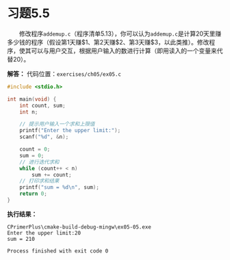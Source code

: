 # 习题5.5

&emsp;&emsp;修改程序`addemup.c`（程序清单5.13），你可以认为`addemup.c`是计算20天里赚多少钱的程序（假设第1天赚\$1、第2天赚\$2、第3天赚\$3，以此类推）。修改程序，使其可以与用户交互，根据用户输入的数进行计算（即用读入的一个变量来代替20）。

**解答：**
代码位置：`exercises/ch05/ex05.c`
```c
#include <stdio.h>

int main(void) {
    int count, sum;
    int n;

    // 提示用户输入一个求和上限值
    printf("Enter the upper limit:");
    scanf("%d", &n);

    count = 0;
    sum = 0;
    // 进行迭代求和
    while (count++ < n)
        sum += count;
    // 打印求和结果
    printf("sum = %d\n", sum);
    return 0;
}
```

**执行结果：**
```
CPrimerPlus\cmake-build-debug-mingw\ex05-05.exe
Enter the upper limit:20
sum = 210

Process finished with exit code 0
```